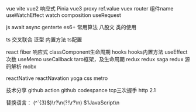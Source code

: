 <!--
 * @Author: Chenxu
 * @Date: 2023-07-26 08:59:01
 * @LastEditTime: 2023-07-26 09:14:27
 * @Description: 
-->
vue
  vite
  vue2 响应式
  Pinia
  vue3 proxy
  ref.value
  vuex
  router 组件name
  useWatchEffect watch
  composition
  useRequest

js
  await async
  genterte
  es6+
  常用算法 八股文
  类的使用

ts
  交叉联合
  泛型
  内置方法
  ts配置

react
  fiber
  响应式
  classComponent生命周期
  hooks
  hooks内置方法
  useEffect 次数
  useMemo useCallback
  taro框架，及生命周期
  redux redux saga
  redux 源码解析
  mobx

reactNative
  reactNavation
  yoga css
  metro

技术分享
  github action
  github codespance
  tcp三次握手
  http 2.1

替换语言：
(^`{3}$)\r?\n(?!\r?\n)
$1JavaScript\n